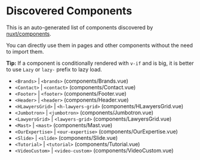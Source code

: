 # Discovered Components

This is an auto-generated list of components discovered by [nuxt/components](https://github.com/nuxt/components).

You can directly use them in pages and other components without the need to import them.

**Tip:** If a component is conditionally rendered with `v-if` and is big, it is better to use `Lazy` or `lazy-` prefix to lazy load.

- `<Brands>` | `<brands>` (components/Brands.vue)
- `<Contact>` | `<contact>` (components/Contact.vue)
- `<Footer>` | `<footer>` (components/Footer.vue)
- `<Header>` | `<header>` (components/Header.vue)
- `<HLawyersGrid>` | `<h-lawyers-grid>` (components/HLawyersGrid.vue)
- `<Jumbotron>` | `<jumbotron>` (components/Jumbotron.vue)
- `<LawyersGrid>` | `<lawyers-grid>` (components/LawyersGrid.vue)
- `<Mast>` | `<mast>` (components/Mast.vue)
- `<OurExpertise>` | `<our-expertise>` (components/OurExpertise.vue)
- `<Slide>` | `<slide>` (components/Slide.vue)
- `<Tutorial>` | `<tutorial>` (components/Tutorial.vue)
- `<VideoCustom>` | `<video-custom>` (components/VideoCustom.vue)
